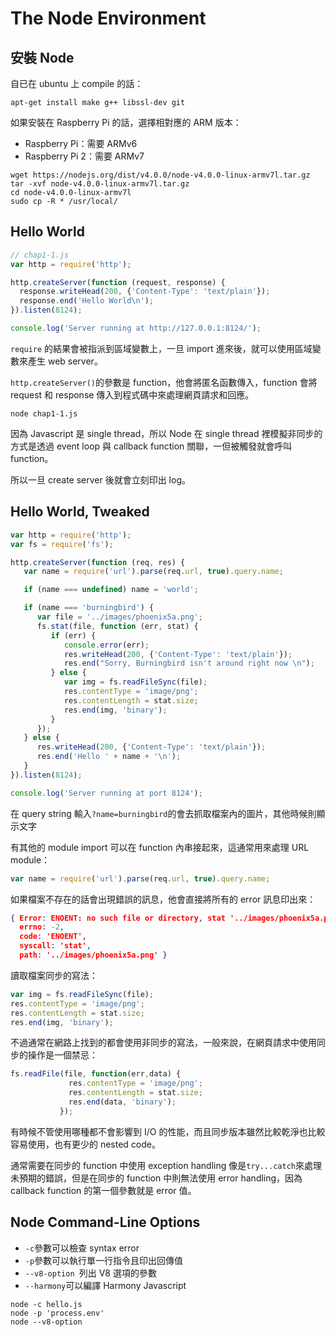 # The Node Environment

## 安裝 Node

自已在 ubuntu 上 compile 的話：

```shell
apt-get install make g++ libssl-dev git
```

如果安裝在 Raspberry Pi 的話，選擇相對應的 ARM 版本：

- Raspberry Pi：需要 ARMv6
- Raspberry Pi 2：需要 ARMv7

```shell
wget https://nodejs.org/dist/v4.0.0/node-v4.0.0-linux-armv7l.tar.gz
tar -xvf node-v4.0.0-linux-armv7l.tar.gz
cd node-v4.0.0-linux-armv7l
sudo cp -R * /usr/local/
```

## Hello World

```js
// chap1-1.js
var http = require('http');

http.createServer(function (request, response) {
  response.writeHead(200, {'Content-Type': 'text/plain'});
  response.end('Hello World\n');
}).listen(8124);

console.log('Server running at http://127.0.0.1:8124/');
```

`require` 的結果會被指派到區域變數上，一旦 import 進來後，就可以使用區域變數來產生 web server。

`http.createServer()`的參數是 function，他會將匿名函數傳入，function 會將 request 和 response 傳入到程式碼中來處理網頁請求和回應。

```shell
node chap1-1.js
```

因為 Javascript 是 single thread，所以 Node 在 single thread 裡模擬非同步的方式是透過 event loop 與 callback function 關聯，一但被觸發就會呼叫 function。

所以一旦 create server 後就會立刻印出 log。

## Hello World, Tweaked

```js
var http = require('http');
var fs = require('fs');

http.createServer(function (req, res) {
   var name = require('url').parse(req.url, true).query.name;

   if (name === undefined) name = 'world';

   if (name === 'burningbird') {
      var file = '../images/phoenix5a.png';
      fs.stat(file, function (err, stat) {
         if (err) {
            console.error(err);
            res.writeHead(200, {'Content-Type': 'text/plain'});
            res.end("Sorry, Burningbird isn't around right now \n");
         } else {
            var img = fs.readFileSync(file);
            res.contentType = 'image/png';
            res.contentLength = stat.size;
            res.end(img, 'binary');
         }
      });
   } else {
      res.writeHead(200, {'Content-Type': 'text/plain'});
      res.end('Hello ' + name + '\n');
   }
}).listen(8124);

console.log('Server running at port 8124');
```

在 query string 輸入`?name=burningbird`的會去抓取檔案內的圖片，其他時候則顯示文字

有其他的 module import 可以在 function 內串接起來，這通常用來處理 URL module：

```js
var name = require('url').parse(req.url, true).query.name;
```

如果檔案不存在的話會出現錯誤的訊息，他會直接將所有的 error 訊息印出來：

```json
{ Error: ENOENT: no such file or directory, stat '../images/phoenix5a.png'
  errno: -2,
  code: 'ENOENT',
  syscall: 'stat',
  path: '../images/phoenix5a.png' }
```

讀取檔案同步的寫法：

```js
var img = fs.readFileSync(file);
res.contentType = 'image/png';
res.contentLength = stat.size;
res.end(img, 'binary');
```

不過通常在網路上找到的都會使用非同步的寫法，一般來說，在網頁請求中使用同步的操作是一個禁忌：

```js
fs.readFile(file, function(err,data) {
             res.contentType = 'image/png';
             res.contentLength = stat.size;
             res.end(data, 'binary');
           });
```

有時候不管使用哪種都不會影響到 I/O 的性能，而且同步版本雖然比較乾淨也比較容易使用，也有更少的 nested code。

通常需要在同步的 function 中使用 exception handling 像是`try...catch`來處理未預期的錯誤，但是在同步的 function 中則無法使用 error handling，因為 callback function 的第一個參數就是 error 值。

## Node Command-Line Options

- `-c`參數可以檢查 syntax error
- `-p`參數可以執行單一行指令且印出回傳值
- `--v8-option `列出 V8 選項的參數
- `--harmony`可以編譯 Harmony Javascript

```shell
node -c hello.js
node -p 'process.env'
node --v8-option
```

